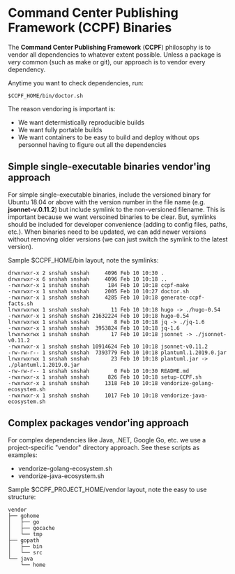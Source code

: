 # Command Center Publishing Framework (CCPF) Binaries

The **Command Center Publishing Framework** (**CCPF**) philosophy is to vendor
all dependencies to whatever extent possible. Unless a package is _very_ common
(such as make or git), our approach is to vendor every dependency.

Anytime you want to check dependencies, run:

    $CCPF_HOME/bin/doctor.sh

The reason vendoring is important is:

* We want determistically reproducible builds
* We want fully portable builds
* We want containers to be easy to build and deploy without ops personnel
  having to figure out all the dependencies

## Simple single-executable binaries vendor'ing approach

For simple single-executable binaries, include the versioned binary for Ubuntu
18.04 or above with the version number in the file name (e.g. 
**jsonnet-v.0.11.2**) but include symlink to the non-versioned filename. This
is important because we want versoined binaries to be clear. But, symlinks
should be included for developer convenience (adding to config files, paths,
etc.). When binaries need to be updated, we can add newer versions without
removing older versions (we can just switch the symlink to the latest 
version).

Sample $CCPF_HOME/bin layout, note the symlinks:

    drwxrwxr-x 2 snshah snshah     4096 Feb 10 10:30 .
    drwxrwxr-x 6 snshah snshah     4096 Feb 10 10:18 ..
    -rwxrwxr-x 1 snshah snshah      184 Feb 10 10:18 ccpf-make
    -rwxrwxr-x 1 snshah snshah     2005 Feb 10 10:27 doctor.sh
    -rwxrwxr-x 1 snshah snshah     4285 Feb 10 10:18 generate-ccpf-facts.sh
    lrwxrwxrwx 1 snshah snshah       11 Feb 10 10:18 hugo -> ./hugo-0.54
    -rwxrwxr-x 1 snshah snshah 21632224 Feb 10 10:18 hugo-0.54
    lrwxrwxrwx 1 snshah snshah        8 Feb 10 10:18 jq -> ./jq-1.6
    -rwxrwxr-x 1 snshah snshah  3953824 Feb 10 10:18 jq-1.6
    lrwxrwxrwx 1 snshah snshah       17 Feb 10 10:18 jsonnet -> ./jsonnet-v0.11.2
    -rwxrwxr-x 1 snshah snshah 10914624 Feb 10 10:18 jsonnet-v0.11.2
    -rw-rw-r-- 1 snshah snshah  7393779 Feb 10 10:18 plantuml.1.2019.0.jar
    lrwxrwxrwx 1 snshah snshah       23 Feb 10 10:18 plantuml.jar -> ./plantuml.1.2019.0.jar
    -rw-rw-r-- 1 snshah snshah        0 Feb 10 10:30 README.md
    -rwxrwxr-x 1 snshah snshah      826 Feb 10 10:18 setup-CCPF.sh
    -rwxrwxr-x 1 snshah snshah     1318 Feb 10 10:18 vendorize-golang-ecosystem.sh
    -rwxrwxr-x 1 snshah snshah     1017 Feb 10 10:18 vendorize-java-ecosystem.sh

## Complex packages vendor'ing approach

For complex dependencies like Java, .NET, Google Go, etc. we use a project-specific 
"vendor" directory approach. See these scripts as examples:

* vendorize-golang-ecosystem.sh
* vendorize-java-ecosystem.sh  

Sample $CCPF_PROJECT_HOME/vendor layout, note the easy to use structure:

    vendor
    ├── gohome
    │   ├── go
    │   ├── gocache
    │   └── tmp
    ├── gopath
    │   ├── bin
    │   └── src
    └── java
        └── home
